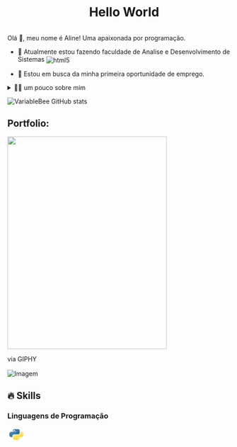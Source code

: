 <!--título-->
<div id="user-content-toc">
  <ul align="center">
    <summary><h1 style="display: inline-block">Hello World</h1></summary>
</div>
<!-- Presentation -->
<p>
  Olá 👋, meu nome é Aline! Uma apaixonada por programação.

  - 🌱 Atualmente estou fazendo faculdade de Analise e Desenvolvimento de Sistemas <img align="center" alt="html5" src="https://img.shields.io/badge/Edx-193A3E?style=for-the-badge&logo=edx&logoColor=white" />

  - 🔭 Estou em busca da minha primeira oportunidade de emprego. 
</p>

<!-- Dropdown -->
<details>
  <summary>👨‍💻 um pouco sobre mim</summary>
  - 💬 Tenho 19 anos atualmente moro no Brasil. No momento estou obtendo conhecimento em python.  

  - ⚡ Gosto de ler, seja um bom livro, mangá ou quadrinhos, além de assistir filmes e jogar! Acredito que nossos interesses pessoais contribuem para uma 
percepção mais apurada das coisas e para a resolução de problemas. \o/
</details>

<!-- GithubStats -->
![VariableBee GitHub stats](https://github-readme-stats.vercel.app/api?username=AlineBrandaoS&show_icons=true&theme=gotham)

<!-- Portfolio -->
## Portfolio:



<!-- GIF -->
<p align="left">
 <img align="center" src="https://giphy.com/gifs/80s-synthwave-aesthetic-84SFZf1BKgzeny1WxQ" width="360" height="480" frameBorder="0"></iframe><p><a >via GIPHY</a></p>
  <img align="center" src="https://github.com/VariableBee/VariableBee/assets/77739311/4e9f41af-6b57-49a7-b15a-74322e96b4d7" alt="Imagem">
</p>


## 🔥 Skills
<!-- Skills: Programming Languages -->
  <div style="flex-basis: 48%;">
    <h3>Linguagens de Programação</h3>
    <img align="center" alt="Python" height="30" width="40" src="https://raw.githubusercontent.com/devicons/devicon/master/icons/python/python-original.svg">    
  </div>

